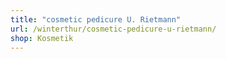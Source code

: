 ```yaml
---
title: "cosmetic pedicure U. Rietmann"
url: /winterthur/cosmetic-pedicure-u-rietmann/
shop: Kosmetik
---
```

